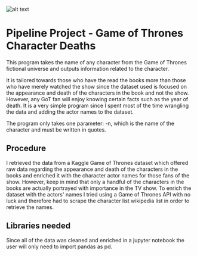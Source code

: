 ![alt text](https://www.syfy.com/sites/syfy/files/styles/2280x1280_hero/public/2019/05/game_of_thrones_the_last_of_the_starks_0.jpg)

# Pipeline Project - Game of Thrones Character Deaths
This program takes the name of any character from the Game of Thrones fictional universe and outputs information related to the character. 

It is tailored towards those who have the read the books more than those who have merely watched the show since the dataset used is focused on the appearance and death of the characters in the book and not the show. However, any GoT fan will enjoy knowing certain facts such as the year of death. It is a very simple program since I spent most of the time wrangling the data and adding the actor names to the dataset. 

The program only takes one parameter: -n, which is the name of the character and must be written in quotes.

## Procedure

I retrieved the data from a Kaggle Game of Thrones dataset which offered raw data regarding the appearance and death of the characters in the books and enriched it with the character actor names for those fans of the show. However, keep in mind that only a handful of the characters in the books are actually portrayed with importance in the TV show. To enrich the dataset with the actors' names I tried using a Game of Thrones API with no luck and therefore had to scrape the character list wikipedia list in order to retrieve the names. 

## Libraries needed
Since all of the data was cleaned and enriched in a jupyter notebook the user will only need to import pandas as pd. 

